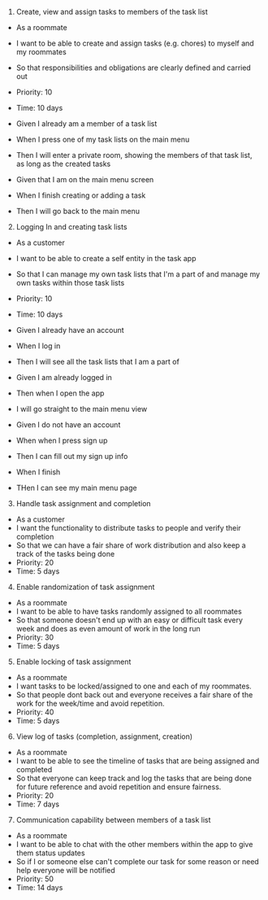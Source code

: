 1. Create, view and assign tasks to members of the task list
 - As a roommate
 - I want to be able to create and assign tasks (e.g. chores) to myself and my roommates
 - So that responsibilities and obligations are clearly defined and carried out
 - Priority: 10
 - Time: 10 days

 - Given I already am a member of a task list
 - When I press one of my task lists on the main menu
 - Then I will enter a private room, showing the members of that task list, as long as the created tasks

 - Given that I am on the main menu screen
 - When I finish creating or adding a task
 - Then I will go back to the main menu

2. Logging In and creating task lists 
 - As a customer
 - I want to be able to create a self entity in the task app
 - So that I can manage my own task lists that I'm a part of and manage my own tasks within those task lists
 - Priority: 10
 - Time: 10 days

 - Given I already have an account
 - When I log in
 - Then I will see all the task lists that I am a part of

 - Given I am already logged in
 - Then when I open the app
 - I will go straight to the main menu view

 - Given I do not have an account
 - When when I press sign up
 - Then I can fill out my sign up info
 - When I finish
 - THen I can see my main menu page

3. Handle task assignment and completion
 - As a customer
 - I want the functionality to distribute tasks to people and verify their completion
 - So that we can have a fair share of work distribution and also keep a track of the tasks being done
 - Priority: 20
 - Time: 5 days

4. Enable randomization of task assignment
 - As a roommate
 - I want to be able to have tasks randomly assigned to all roommates
 - So that someone doesn't end up with an easy or difficult task every week and does as even amount of work in the long run
 - Priority: 30
 - Time: 5 days

5. Enable locking of task assignment
 - As a roommate
 - I want tasks to be locked/assigned to one and each of my roommates.
 - So that people dont back out and everyone receives a fair share of the work for the week/time and avoid repetition.
 - Priority: 40
 - Time: 5 days

6. View log of tasks (completion, assignment, creation)
 - As a roommate
 - I want to be able to see the timeline of tasks that are being assigned and completed
 - So that everyone can keep track and log the tasks that are being done for future reference and avoid repetition and ensure fairness.
 - Priority: 20
 - Time: 7 days

7. Communication capability between members of a task list
 - As a roommate
 - I want to be able to chat with the other members within the app to give them status updates
 - So if I or someone else can't complete our task for some reason or need help everyone will be notified
 - Priority: 50 
 - Time: 14 days